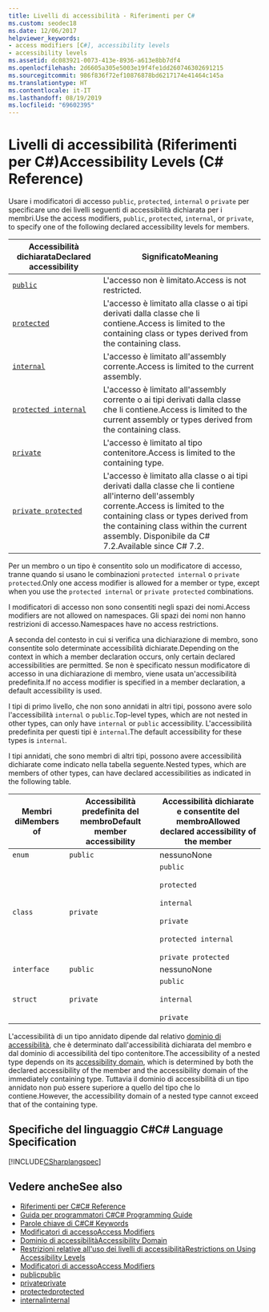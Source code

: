 ```yaml
---
title: Livelli di accessibilità - Riferimenti per C#
ms.custom: seodec18
ms.date: 12/06/2017
helpviewer_keywords:
- access modifiers [C#], accessibility levels
- accessibility levels
ms.assetid: dc083921-0073-413e-8936-a613e8bb7df4
ms.openlocfilehash: 2d6605a305e5003e19f4fe1dd260746302691215
ms.sourcegitcommit: 986f836f72ef10876878bd6217174e41464c145a
ms.translationtype: HT
ms.contentlocale: it-IT
ms.lasthandoff: 08/19/2019
ms.locfileid: "69602395"
---
```

# <a name="accessibility-levels-c-reference"></a><span data-ttu-id="2edd8-102">Livelli di accessibilità (Riferimenti per C#)</span><span class="sxs-lookup"><span data-stu-id="2edd8-102">Accessibility Levels (C# Reference)</span></span>

<span data-ttu-id="2edd8-103">Usare i modificatori di accesso `public`, `protected`, `internal` o `private` per specificare uno dei livelli seguenti di accessibilità dichiarata per i membri.</span><span class="sxs-lookup"><span data-stu-id="2edd8-103">Use the access modifiers, `public`, `protected`, `internal`, or `private`, to specify one of the following declared accessibility levels for members.</span></span>  
  
|<span data-ttu-id="2edd8-104">Accessibilità dichiarata</span><span class="sxs-lookup"><span data-stu-id="2edd8-104">Declared accessibility</span></span>|<span data-ttu-id="2edd8-105">Significato</span><span class="sxs-lookup"><span data-stu-id="2edd8-105">Meaning</span></span>|  
|----------------------------|-------------|  
|[`public`](public.md)|<span data-ttu-id="2edd8-106">L'accesso non è limitato.</span><span class="sxs-lookup"><span data-stu-id="2edd8-106">Access is not restricted.</span></span>|  
|[`protected`](protected.md)|<span data-ttu-id="2edd8-107">L'accesso è limitato alla classe o ai tipi derivati dalla classe che li contiene.</span><span class="sxs-lookup"><span data-stu-id="2edd8-107">Access is limited to the containing class or types derived from the containing class.</span></span>|  
|[`internal`](internal.md)|<span data-ttu-id="2edd8-108">L'accesso è limitato all'assembly corrente.</span><span class="sxs-lookup"><span data-stu-id="2edd8-108">Access is limited to the current assembly.</span></span>|  
|[`protected internal`](protected-internal.md)|<span data-ttu-id="2edd8-109">L'accesso è limitato all'assembly corrente o ai tipi derivati dalla classe che li contiene.</span><span class="sxs-lookup"><span data-stu-id="2edd8-109">Access is limited to the current assembly or types derived from the containing class.</span></span>|  
|[`private`](private.md)|<span data-ttu-id="2edd8-110">L'accesso è limitato al tipo contenitore.</span><span class="sxs-lookup"><span data-stu-id="2edd8-110">Access is limited to the containing type.</span></span>|  
|[`private protected`](private-protected.md)|<span data-ttu-id="2edd8-111">L'accesso è limitato alla classe o ai tipi derivati dalla classe che li contiene all'interno dell'assembly corrente.</span><span class="sxs-lookup"><span data-stu-id="2edd8-111">Access is limited to the containing class or types derived from the containing class within the current assembly.</span></span> <span data-ttu-id="2edd8-112">Disponibile da C# 7.2.</span><span class="sxs-lookup"><span data-stu-id="2edd8-112">Available since C# 7.2.</span></span> |  
  
 <span data-ttu-id="2edd8-113">Per un membro o un tipo è consentito solo un modificatore di accesso, tranne quando si usano le combinazioni `protected internal` o `private protected`.</span><span class="sxs-lookup"><span data-stu-id="2edd8-113">Only one access modifier is allowed for a member or type, except when you use the `protected internal` or `private protected` combinations.</span></span>  
  
 <span data-ttu-id="2edd8-114">I modificatori di accesso non sono consentiti negli spazi dei nomi.</span><span class="sxs-lookup"><span data-stu-id="2edd8-114">Access modifiers are not allowed on namespaces.</span></span> <span data-ttu-id="2edd8-115">Gli spazi dei nomi non hanno restrizioni di accesso.</span><span class="sxs-lookup"><span data-stu-id="2edd8-115">Namespaces have no access restrictions.</span></span>  
  
 <span data-ttu-id="2edd8-116">A seconda del contesto in cui si verifica una dichiarazione di membro, sono consentite solo determinate accessibilità dichiarate.</span><span class="sxs-lookup"><span data-stu-id="2edd8-116">Depending on the context in which a member declaration occurs, only certain declared accessibilities are permitted.</span></span> <span data-ttu-id="2edd8-117">Se non è specificato nessun modificatore di accesso in una dichiarazione di membro, viene usata un'accessibilità predefinita.</span><span class="sxs-lookup"><span data-stu-id="2edd8-117">If no access modifier is specified in a member declaration, a default accessibility is used.</span></span>  
  
 <span data-ttu-id="2edd8-118">I tipi di primo livello, che non sono annidati in altri tipi, possono avere solo l'accessibilità `internal` o `public`.</span><span class="sxs-lookup"><span data-stu-id="2edd8-118">Top-level types, which are not nested in other types, can only have `internal` or `public` accessibility.</span></span> <span data-ttu-id="2edd8-119">L'accessibilità predefinita per questi tipi è `internal`.</span><span class="sxs-lookup"><span data-stu-id="2edd8-119">The default accessibility for these types is `internal`.</span></span>  
  
 <span data-ttu-id="2edd8-120">I tipi annidati, che sono membri di altri tipi, possono avere accessibilità dichiarate come indicato nella tabella seguente.</span><span class="sxs-lookup"><span data-stu-id="2edd8-120">Nested types, which are members of other types, can have declared accessibilities as indicated in the following table.</span></span>  
  
|<span data-ttu-id="2edd8-121">Membri di</span><span class="sxs-lookup"><span data-stu-id="2edd8-121">Members of</span></span>|<span data-ttu-id="2edd8-122">Accessibilità predefinita del membro</span><span class="sxs-lookup"><span data-stu-id="2edd8-122">Default member accessibility</span></span>|<span data-ttu-id="2edd8-123">Accessibilità dichiarate e consentite del membro</span><span class="sxs-lookup"><span data-stu-id="2edd8-123">Allowed declared accessibility of the member</span></span>|  
|----------------|----------------------------------|--------------------------------------------------|  
|`enum`|`public`|<span data-ttu-id="2edd8-124">nessuno</span><span class="sxs-lookup"><span data-stu-id="2edd8-124">None</span></span>|  
|`class`|`private`|`public`<br /><br /> `protected`<br /><br /> `internal`<br /><br /> `private`<br /><br /> `protected internal` <br /><br />`private protected`|  
|`interface`|`public`|<span data-ttu-id="2edd8-125">nessuno</span><span class="sxs-lookup"><span data-stu-id="2edd8-125">None</span></span>|  
|`struct`|`private`|`public`<br /><br /> `internal`<br /><br /> `private`|  
  
 <span data-ttu-id="2edd8-126">L'accessibilità di un tipo annidato dipende dal relativo [dominio di accessibilità](./accessibility-domain.md), che è determinato dall'accessibilità dichiarata del membro e dal dominio di accessibilità del tipo contenitore.</span><span class="sxs-lookup"><span data-stu-id="2edd8-126">The accessibility of a nested type depends on its [accessibility domain](./accessibility-domain.md), which is determined by both the declared accessibility of the member and the accessibility domain of the immediately containing type.</span></span> <span data-ttu-id="2edd8-127">Tuttavia il dominio di accessibilità di un tipo annidato non può essere superiore a quello del tipo che lo contiene.</span><span class="sxs-lookup"><span data-stu-id="2edd8-127">However, the accessibility domain of a nested type cannot exceed that of the containing type.</span></span>  
  
## <a name="c-language-specification"></a><span data-ttu-id="2edd8-128">Specifiche del linguaggio C#</span><span class="sxs-lookup"><span data-stu-id="2edd8-128">C# Language Specification</span></span>  
 [!INCLUDE[CSharplangspec](~/includes/csharplangspec-md.md)]  
  
## <a name="see-also"></a><span data-ttu-id="2edd8-129">Vedere anche</span><span class="sxs-lookup"><span data-stu-id="2edd8-129">See also</span></span>

- [<span data-ttu-id="2edd8-130">Riferimenti per C#</span><span class="sxs-lookup"><span data-stu-id="2edd8-130">C# Reference</span></span>](../index.md)
- [<span data-ttu-id="2edd8-131">Guida per programmatori C#</span><span class="sxs-lookup"><span data-stu-id="2edd8-131">C# Programming Guide</span></span>](../../programming-guide/index.md)
- [<span data-ttu-id="2edd8-132">Parole chiave di C#</span><span class="sxs-lookup"><span data-stu-id="2edd8-132">C# Keywords</span></span>](./index.md)
- [<span data-ttu-id="2edd8-133">Modificatori di accesso</span><span class="sxs-lookup"><span data-stu-id="2edd8-133">Access Modifiers</span></span>](./access-modifiers.md)
- [<span data-ttu-id="2edd8-134">Dominio di accessibilità</span><span class="sxs-lookup"><span data-stu-id="2edd8-134">Accessibility Domain</span></span>](./accessibility-domain.md)
- [<span data-ttu-id="2edd8-135">Restrizioni relative all'uso dei livelli di accessibilità</span><span class="sxs-lookup"><span data-stu-id="2edd8-135">Restrictions on Using Accessibility Levels</span></span>](./restrictions-on-using-accessibility-levels.md)
- [<span data-ttu-id="2edd8-136">Modificatori di accesso</span><span class="sxs-lookup"><span data-stu-id="2edd8-136">Access Modifiers</span></span>](../../programming-guide/classes-and-structs/access-modifiers.md)
- [<span data-ttu-id="2edd8-137">public</span><span class="sxs-lookup"><span data-stu-id="2edd8-137">public</span></span>](./public.md)
- [<span data-ttu-id="2edd8-138">private</span><span class="sxs-lookup"><span data-stu-id="2edd8-138">private</span></span>](./private.md)
- [<span data-ttu-id="2edd8-139">protected</span><span class="sxs-lookup"><span data-stu-id="2edd8-139">protected</span></span>](./protected.md)
- [<span data-ttu-id="2edd8-140">internal</span><span class="sxs-lookup"><span data-stu-id="2edd8-140">internal</span></span>](./internal.md)
